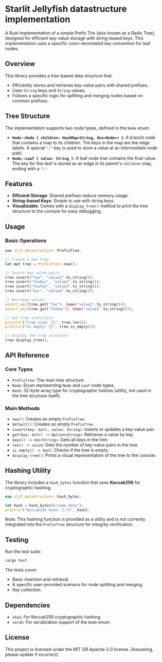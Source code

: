 # Starlit Jellyfish datastructure implementation

A Rust implementation of a simple Prefix Trie (also known as a Radix Tree), designed for efficient key-value storage with string-based keys. This implementation uses a specific colon-terminated key convention for leaf nodes.

## Overview

This library provides a tree-based data structure that:

-   Efficiently stores and retrieves key-value pairs with shared prefixes.
-   Uses `String` keys and `String` values.
-   Follows a specific logic for splitting and merging nodes based on common prefixes.

## Tree Structure

The implementation supports two node types, defined in the `Node` enum:

-   **`Node::Node { children: HashMap<String, Box<Node>> }`**: A branch node that contains a map to its children. The keys in the map are the edge labels. A special `":"` key is used to store a value at an intermediate node path.
-   **`Node::Leaf { value: String }`**: A leaf node that contains the final value. The key for this leaf is stored as an edge in its parent's `children` map, ending with a `":"`.

## Features

-   **Efficient Storage**: Shared prefixes reduce memory usage.
-   **String-based Keys**: Simple to use with string keys.
-   **Visualizable**: Comes with a `display_tree()` method to print the tree structure to the console for easy debugging.

## Usage

### Basic Operations

```rust
use sljf_datastructure::PrefixTree;

// Create a new tree
let mut tree = PrefixTree::new();

// Insert key-value pairs
tree.insert("foo", "value1".to_string());
tree.insert("foobar", "value2".to_string());
tree.insert("foofoo", "value3".to_string());
tree.insert("bar", "value4".to_string());

// Retrieve values
assert_eq!(tree.get("foo"), Some("value1".to_string()));
assert_eq!(tree.get("foobar"), Some("value2".to_string()));

// Get tree statistics
println!("Tree size: {}", tree.len());
println!("Is empty: {}", tree.is_empty());

// Display the tree structure
tree.display_tree();
```

## API Reference

### Core Types

-   `PrefixTree`: The main tree structure.
-   `Node`: Enum representing `Node` and `Leaf` node types.
-   `Hash`: 32-byte array type for cryptographic hashes (utility, not used in the tree structure itself).

### Main Methods

-   `new()`: Creates an empty `PrefixTree`.
-   `default()`: Creates an empty `PrefixTree`.
-   `insert(key: &str, value: String)`: Inserts or updates a key-value pair.
-   `get(key: &str) -> Option<String>`: Retrieves a value by key.
-   `keys() -> Vec<String>`: Gets all keys in the tree.
-   `len() -> usize`: Gets the number of key-value pairs in the tree.
-   `is_empty() -> bool`: Checks if the tree is empty.
-   `display_tree()`: Prints a visual representation of the tree to the console.

## Hashing Utility

The library includes a `hash_bytes` function that uses **Keccak256** for cryptographic hashing.

```rust
use sljf_datastructure::hash_bytes;

let hash = hash_bytes(b"some data");
println!("Keccak256 hash: {:?}", hash);
```
Note: This hashing function is provided as a utility and is not currently integrated into the `PrefixTree` structure for integrity verification.

## Testing

Run the test suite:

```bash
cargo test
```

The tests cover:
- Basic insertion and retrieval.
- A specific user-provided scenario for node splitting and merging.
- Key collection.

## Dependencies

-   `sha3`: For Keccak256 cryptographic hashing.
-   `serde`: For serialization support of the `Node` enum.

## License

This project is licensed under the MIT OR Apache-2.0 license. (Assuming, please update if incorrect)
